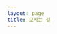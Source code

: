 ```yaml
---
layout: page
title: 오시는 길
---
```


<center>
<a href="http://naver.me/xtOz4HL7">
<style>
.photo1 {
    width: 100px; height: 100px;
    border-radius: 50%;
}
.photo2 {
    width: 100px; height: 100px;
    object-fit: cover;
    object-position: top;
    border-radius: 50%;
}
.photo3 {
    width: 100%; height: 100%;
    object-fit: cover;
    border-radius: 50%;
}
.photo4 {
    width: 100px; height: 100px;
    object-fit: cover;
    object-position: bottom;
    border-radius: 50%;
}
</style>

<script type="text/javascript" src="https://ajax.googleapis.com/ajax/libs/jquery/1.6.2/jquery.min.js"></script>
<script>
    // html dom 이 다 로딩된 후 실행된다.
    //$(document).ready(function(){
    //    $("#theImage").append("<img class=photo3 src=https://openapi.naver.com/v1/map/staticmap.bin?clientId=SIgPdpt_Uct5elBD8dLz&url=https://heejaedongne.github.io&crs=EPSG:4326&center=127.076598,37.546912&level=12&w=1000&h=1000&baselayer=default&markers=127.076598,37.546912>");
    //});
    $(document).ready(function(){
        $("#theImage").append("<img class=photo3 src=https://heejaedongne.github.io/assets/Map/staticmap.png>");
        function fnMove(){
          var offset = $(".page-title").offset();
          $('html, body').animate({scrollTop : offset.top}, 1500, 'swing');
        }
        fnMove();
    });
</script>

<div id='theImage' class='photo3'></div>

지도를 누르시면 네이버지도로 연결됩니다
</a>
</center>

<h3>
지하철 이용시
</h3>
7호선 어린이대공원역 2번출구 -> 어린이회관 려움웨딩 후문이용 2분 거리내
<ul>
	<li> 2호선 이용시 건대입구역 7호선 환승, 5호선 이용시 군자역 7호선 환승</li>
	<li><b><font color="red"> 회관 후문 이용시 어린이대공원방향으로 가지 마십시오!</font></b></li>
</ul>
<h3>버스 이용시</h3>
<ul>
	<li> 간선버스 : 240, 302, 303, 320, 721</li>
	<li> 지선버스 : 2016, 2221, 2222, 2311, 3216, 3217, 3220, 4212</li>
	<li> 광역버스 : 9403</li>
	<li> 직행버스 : 102, 1002, 3500</li>
	<li> 일반버스 : 119</li>
	<li> 공항버스 : 6013</li>
</ul>
<h3>자가용 이용시</h3>
<ul>
	<li> 네비게이션 : "어린이회관" 또는 "려움웨딩" 또는 "서울시 광진구 능동 18-11" 입력</li>
	<li> 지선버스 : 2016, 2221, 2222, 2311, 3216, 3217, 3220, 4212</li>
</ul>
